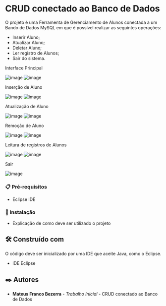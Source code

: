 # CRUD conectado ao Banco de Dados

O projeto é uma Ferramenta de Gerenciamento de Alunos conectada a um Bando de Dados MySQL em que é possível realizar as seguintes operações:

- Inserir Aluno;
- Atualizar Aluno;
- Deletar Aluno;
- Ler registro de Alunos;
- Sair do sistema.



Interface Principal

![image](https://github.com/user-attachments/assets/dce48d47-cd35-47fb-9c52-747bbd518160)
![image](https://github.com/user-attachments/assets/3a432b24-1059-4fd3-a0f9-abdeb5a711e4)



Inserção de Aluno

![image](https://github.com/user-attachments/assets/d31687ff-3128-4aed-ade0-9d2b48c1477d)
![image](https://github.com/user-attachments/assets/158724cd-3bb2-4247-ace4-4fcd8dcce2cf)



Atualização de Aluno

![image](https://github.com/user-attachments/assets/8f6a443c-1369-4ada-9fef-4e3822783ad3)
![image](https://github.com/user-attachments/assets/10b60ea0-de75-4e91-bc99-261f340824cb)


Remoção de Aluno

![image](https://github.com/user-attachments/assets/ef35c8b5-eb32-4f65-a9c9-ff753bbe160e)
![image](https://github.com/user-attachments/assets/da71e9a1-072b-4b62-b697-f06576533eb7)



Leitura de registros de Alunos
  
![image](https://github.com/user-attachments/assets/3e0ce0ec-c5d9-4d72-8ac7-9312538377fc)
![image](https://github.com/user-attachments/assets/bea4a433-371c-4f62-a3a0-6f0814f6d0ee)



Sair

![image](https://github.com/user-attachments/assets/bdc5ae56-18e5-4a30-ad5f-2ef4bb430f50)


### 📋 Pré-requisitos

- Eclipse IDE
  
### 🔧 Instalação

* Explicação de como deve ser utilizado o projeto

## 🛠️ Construído com

O código deve ser inicializado por uma IDE que aceite Java, como o Eclipse.

* IDE Eclipse

## ✒️ Autores

* **Mateus Franco Bezerra** - *Trabalho Inicial* - CRUD conectado ao Banco de Dados
